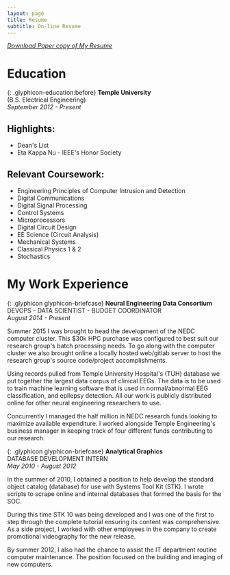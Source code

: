 ```yaml
---
layout: page
title: Resume
subtitle: On-line Resume
---
```

[*Download Paper copy of My Resume*](
https://drive.google.com/file/d/0B0-6fYMnbaHmR0xSNU8tQm0tOUk/view?usp=sharing)

# Education

{: .glyphicon-education:before} **Temple University**  
(B.S. Electrical Engineering)  
*September 2012 - Present*

## Highlights:  

- Dean's List
- Eta Kappa Nu - IEEE's Honor Society

## Relevant Coursework:  

- Engineering Principles of Computer Intrusion and Detection
- Digital Communications
- Digital Signal Processing
- Control Systems
- Microprocessors
- Digital Circuit Design
- EE Science (Circuit Analysis)
- Mechanical Systems
- Classical Physics 1 & 2
- Stochastics 

# My Work Experience
{: .glyphicon glyphicon-briefcase} **Neural Engineering Data Consortium**  
DEVOPS - DATA SCIENTIST - BUDGET COORDINATOR  
*August 2014 - Present*

Summer 2015 I was brought to head the development of the NEDC computer 
cluster. This $30k HPC purchase was configured to best suit our research 
group's batch processing needs. To go along with the computer cluster we 
also brought online a locally hosted web/gitlab server to host the research 
group's source code/project accomplishments. 

Using records pulled from Temple University Hospital's (TUH) database we 
put together the largest data corpus of clinical EEGs. The data is to be 
used to train machine learning software that is used in normal/abnormal 
EEG classification, and epilepsy detection. All our work is publicly 
distributed online for other neural engineering researchers to use.

Concurrently I managed the half million in NEDC research funds looking to 
maximize available expenditure. I worked alongside Temple Engineering's 
business manager in keeping track of four different funds contributing 
to our research. 

{: .glyphicon glyphicon-briefcase} **Analytical Graphics**  
DATABASE DEVELOPMENT INTERN  
*May 2010 - August 2012*

In the summer of 2010, I obtained a position to help develop the standard 
object catalog (database) for use with Systems Tool Kit (STK). I wrote 
scripts to scrape online and internal databases that formed the basis for 
the SOC.

During this time STK 10 was being developed and I was one of the first to 
step through the complete tutorial ensuring its content was comprehensive.
As a side project, I worked with other employees in the company to create
promotional videography for the new release.

By summer 2012, I also had the chance to assist the IT department routine 
computer maintenance. The position focused on the building and imaging of 
new computers. 